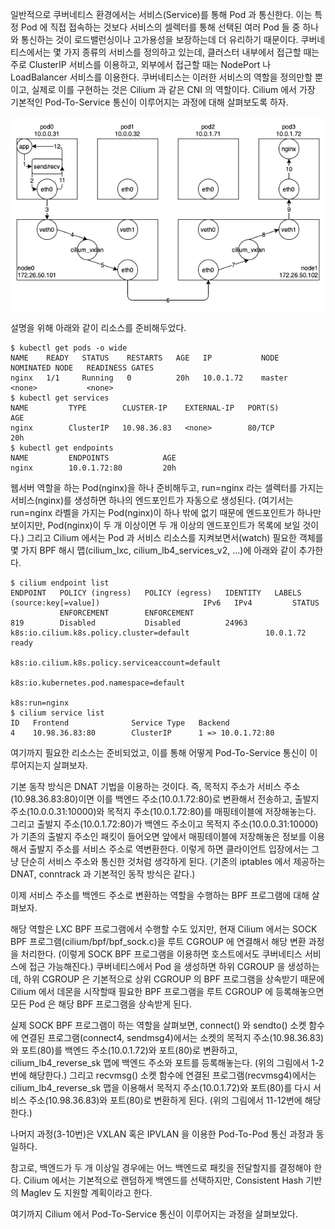 일반적으로 쿠버네티스 환경에서는 서비스(Service)를 통해 Pod 과 통신한다.
이는 특정 Pod 에 직접 접속하는 것보다 서비스의 셀렉터를 통해 선택된 여러 Pod 들 중 하나와 통신하는 것이 로드밸런싱이나 고가용성을 보장하는데 더 유리하기 때문이다.
쿠버네티스에서는 몇 가지 종류의 서비스를 정의하고 있는데, 클러스터 내부에서 접근할 때는 주로 ClusterIP 서비스를 이용하고, 외부에서 접근할 때는 NodePort 나 LoadBalancer 서비스를 이용한다.
쿠버네티스는 이러한 서비스의 역할을 정의만할 뿐이고, 실제로 이를 구현하는 것은 Cilium 과 같은 CNI 의 역할이다.
Cilium 에서 가장 기본적인 Pod-To-Service 통신이 이루어지는 과정에 대해 살펴보도록 하자.

![cilium.service](./cilium-service.png)

설명을 위해 아래와 같이 리소스를 준비해두었다.

```
$ kubectl get pods -o wide
NAME    READY   STATUS    RESTARTS   AGE   IP           NODE     NOMINATED NODE   READINESS GATES
nginx   1/1     Running   0          20h   10.0.1.72    master   <none>           <none>
$ kubectl get services
NAME         TYPE        CLUSTER-IP    EXTERNAL-IP   PORT(S)        AGE
nginx        ClusterIP   10.98.36.83   <none>        80/TCP         20h
$ kubectl get endpoints
NAME         ENDPOINTS            AGE
nginx        10.0.1.72:80         20h
```

웹서버 역할을 하는 Pod(nginx)을 하나 준비해두고, run=nginx 라는 셀렉터를 가지는 서비스(nginx)를 생성하면 하나의 엔드포인트가 자동으로 생성된다.
(여기서는 run=nginx 라벨을 가지는 Pod(nginx)이 하나 밖에 없기 때문에 엔드포인트가 하나만 보이지만, Pod(nginx)이 두 개 이상이면 두 개 이상의 엔드포인트가 목록에 보일 것이다.)
그리고 Cilium 에서는 Pod 과 서비스 리소스를 지켜보면서(watch) 필요한 객체를 몇 가지 BPF 해시 맵(cilium_lxc, cilium_lb4_services_v2, ...)에 아래와 같이 추가한다.

```
$ cilium endpoint list
ENDPOINT   POLICY (ingress)   POLICY (egress)   IDENTITY   LABELS (source:key[=value])                       IPv6   IPv4         STATUS
           ENFORCEMENT        ENFORCEMENT
819        Disabled           Disabled          24963      k8s:io.cilium.k8s.policy.cluster=default                 10.0.1.72    ready
                                                           k8s:io.cilium.k8s.policy.serviceaccount=default
                                                           k8s:io.kubernetes.pod.namespace=default
                                                           k8s:run=nginx
$ cilium service list
ID   Frontend              Service Type   Backend
4    10.98.36.83:80        ClusterIP      1 => 10.0.1.72:80
```

여기까지 필요한 리소스는 준비되었고, 이를 통해 어떻게 Pod-To-Service 통신이 이루어지는지 살펴보자.

기본 동작 방식은 DNAT 기법을 이용하는 것이다.
즉, 목적지 주소가 서비스 주소(10.98.36.83:80)이면 이를 백엔드 주소(10.0.1.72:80)로 변환해서 전송하고, 출발지 주소(10.0.0.31:10000)와 목적지 주소(10.0.1.72:80)를 매핑테이블에 저장해놓는다.
그리고 출발지 주소(10.0.1.72:80)가 백엔드 주소이고 목적지 주소(10.0.0.31:10000)가 기존의 출발지 주소인 패킷이 들어오면 앞에서 매핑테이블에 저장해놓은 정보를 이용해서 출발지 주소를 서비스 주소로 역변환한다.
이렇게 하면 클라이언트 입장에서는 그냥 단순히 서비스 주소와 통신한 것처럼 생각하게 된다.
(기존의 iptables 에서 제공하는 DNAT, conntrack 과 기본적인 동작 방식은 같다.)

이제 서비스 주소를 백엔드 주소로 변환하는 역할을 수행하는 BPF 프로그램에 대해 살펴보자.

해당 역할은 LXC BPF 프로그램에서 수행할 수도 있지만, 현재 Cilium 에서는 SOCK BPF 프로그램(cilium/bpf/bpf_sock.c)을 루트 CGROUP 에 연결해서 해당 변환 과정을 처리한다.
(이렇게 SOCK BPF 프로그램을 이용하면 호스트에서도 쿠버네티스 서비스에 접근 가능해진다.)
쿠버네티스에서 Pod 을 생성하면 하위 CGROUP 을 생성하는데, 하위 CGROUP 은 기본적으로 상위 CGROUP 의 BPF 프로그램을 상속받기 때문에 Cilium 에서 데몬을 시작할때 필요한 BPF 프로그램을 루트 CGROUP 에 등록해놓으면 모든 Pod 은 해당 BPF 프로그램을 상속받게 된다.

실제 SOCK BPF 프로그램이 하는 역할을 살펴보면, connect() 와 sendto() 소켓 함수에 연결된 프로그램(connect4, sendmsg4)에서는 소켓의 목적지 주소(10.98.36.83)와 포트(80)를 백엔드 주소(10.0.1.72)와 포트(80)로 변환하고, cilium_lb4_reverse_sk 맵에 백엔드 주소와 포트를 등록해놓는다.
(위의 그림에서 1-2번에 해당한다.)
그리고 recvmsg() 소켓 함수에 연결된 프로그램(recvmsg4)에서는 cilium_lb4_reverse_sk 맵을 이용해서 목적지 주소(10.0.1.72)와 포트(80)를 다시 서비스 주소(10.98.36.83)와 포트(80)로 변환하게 된다.
(위의 그림에서 11-12번에 해당한다.)

나머지 과정(3-10번)은 VXLAN 혹은 IPVLAN 을 이용한 Pod-To-Pod 통신 과정과 동일하다.

참고로, 백엔드가 두 개 이상일 경우에는 어느 백엔드로 패킷을 전달할지를 결정해야 한다.
Cilium 에서는 기본적으로 랜덤하게 백엔드를 선택하지만, Consistent Hash 기반의 Maglev 도 지원할 계획이라고 한다.

여기까지 Cilium 에서 Pod-To-Service 통신이 이루어지는 과정을 살펴보았다.

